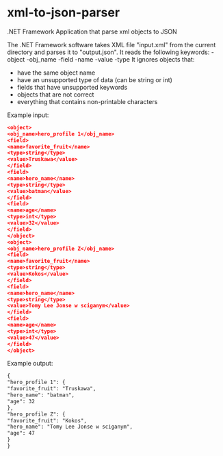 # xml-to-json-parser
.NET Framework Application that parse xml objects to JSON

The .NET Framework software takes XML file "input.xml" from the current directory and parses it to "output.json". It reads the following keywords: 
-object
-obj_name
-field
-name
-value
-type
It ignores objects that:
- have the same object name
- have an unsupported type of data (can be string or int)
- fields that have unsupported keywords
- objects that are not correct
- everything that contains non-printable characters</BR>

Example input:
``` json
<object>
<obj_name>hero_profile 1</obj_name>
<field>
<name>favorite_fruit</name>
<type>string</type>
<value>Truskawa</value>
</field>
<field>
<name>hero_name</name>
<type>string</type>
<value>batman</value>
</field>
<field>
<name>age</name>
<type>int</type>
<value>32</value>
</field>
</object>
<object>
<obj_name>hero_profile Z</obj_name>
<field>
<name>favorite_fruit</name>
<type>string</type>
<value>Kokos</value>
</field>
<field>
<name>hero_name</name>
<type>string</type>
<value>Tomy Lee Jonse w sciganym</value>
</field>
<field>
<name>age</name>
<type>int</type>
<value>47</value>
</field>
</object>
```
Example output:
```xml
{
"hero_profile 1": {
"favorite_fruit": "Truskawa",
"hero_name": "batman",
"age": 32
},
"hero_profile Z": {
"favorite_fruit": "Kokos",
"hero_name": "Tomy Lee Jonse w sciganym",
"age": 47
}
}
```
